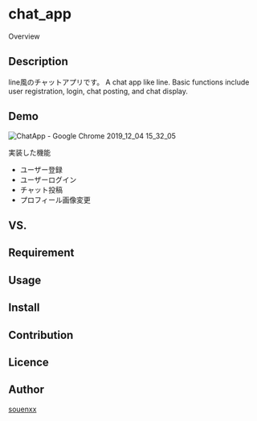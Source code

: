 chat_app
====

Overview

## Description
line風のチャットアプリです。
A chat app like line. Basic functions include user registration, login, chat posting, and chat display.

## Demo
![ChatApp - Google Chrome 2019_12_04 15_32_05](https://user-images.githubusercontent.com/38451133/70120548-3788f880-16b0-11ea-8420-b9acfd7ea4f9.png)

実装した機能
 - ユーザー登録
 - ユーザーログイン
 - チャット投稿
 - プロフィール画像変更
 
## VS. 

## Requirement

## Usage

## Install

## Contribution

## Licence

## Author

[souenxx](https://github.com/souenxx)

